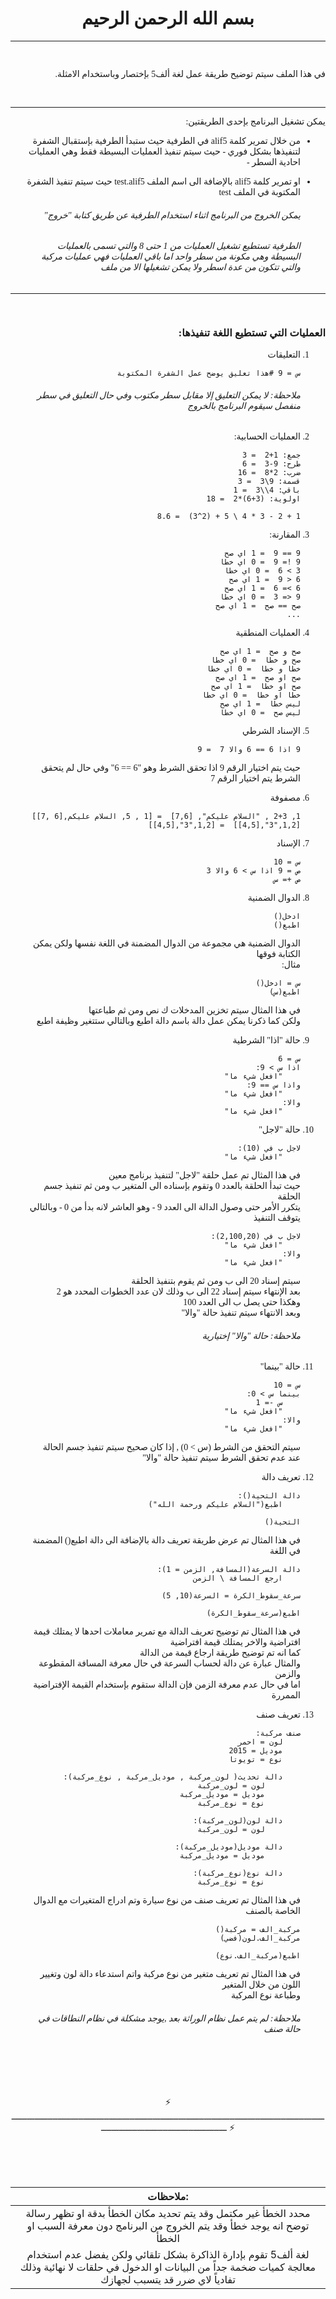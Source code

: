 <br>

<center style="font-family: Tajawal">

# بسم الله الرحمن الرحيم

</center>

---

<right style = "font-family: 'Tajawal', Tajawal; direction: rtl">

<br>

في هذا الملف سيتم توضيح طريقة عمل لغة ألف5 بإختصار وباستخدام الامثلة.

<br>

---

يمكن تشغيل البرنامج بإحدى الطريقتين:

- من خلال تمرير كلمة alif5 في الطرفية حيث ستبدأ الطرفية بإستقبال الشفرة لتنفيذها بشكل فوري - حيث سيتم تنفيذ العمليات البسيطة فقط وهي العمليات احادية السطر -
- او تمرير كلمة alif5 بالإضافة الى اسم الملف test.alif5 حيث سيتم تنفيذ الشفرة المكتوبة في الملف test



	###### *يمكن الخروج من البرنامج اثناء استخدام الطرفية عن طريق كتابة "خروج"*
	###### *الطرفية تستطيع تشغيل العمليات من 1 حتى 8 والتي تسمى بالعمليات البسيطة وهي مكونة من سطر واحد اما باقي العمليات فهي عمليات مركبة والتي تتكون من عدة اسطر ولا يمكن تشغيلها الا من ملف*

---

<br>

### العمليات التي تستطيع اللغة تنفيذها:

1. التعليقات
    ```
	س = 9 #هذا تعليق يوضح عمل الشفرة المكتوبة
	```

	###### *ملاحظة: لا يمكن التعليق إلا مقابل سطر مكتوب وفي حال التعليق في سطر منفصل سيقوم البرنامج بالخروج*

2. العمليات الحسابية:  
   ```
   جمع: 1+2  = 3
   طرح: 9-3  = 6
   ضرب: 2*8  = 16
   قسمة: 9\3  = 3
   باقي: 4\\3  = 1
   اولوية: (3+6)*2  = 18

   1 + 2 - 3 * 4 \ 5 + (2^3)  = 8.6
   ```

3. المقارنة:
    ```
	9 == 9  = 1 اي صح
	9 != 9  = 0 اي خطا
	3 > 6  = 0 اي خطا
	6 < 9  = 1 اي صح
	6 >= 6  = 1 اي صح
	9 <= 3  = 0 اي خطا
	صح == صح  = 1 اي صح
	...
	```
	
4. العمليات المنطقية
    ```
	صح و صح  = 1 اي صح
	صح و خطا  = 0 اي خطا
	خطا و خطا  = 0 اي خطا
	صح او صح  = 1 اي صح
	صح او خطا  = 1 اي صح
	خطا او خطا  = 0 اي خطا
	ليس خطا  = 1 اي صح
	ليس صح  = 0 اي خطا
	```

5. الإسناد الشرطي
    ```
	9 اذا 6 == 6 والا 7  = 9
	```
	حيث يتم اختيار الرقم 9 اذا تحقق الشرط وهو "6 == 6" 
	وفي حال لم يتحقق الشرط يتم اختيار الرقم 7

6. مصفوفة  
    ```
	1, 2+3 , "السلام عليكم", [7,6]  = [1 , 5, السلام عليكم,[6 ,7]]
	[1,2,"3",[4,5]]  = [1,2,"3",[4,5]]
	```

7. الإسناد
    ```
	س = 10
	ص = 9 اذا س > 6 والا 3
	ص += س
	```

8. الدوال الضمنية
    ```
	ادخل()
	اطبع()
	```
	الدوال الضمنية هي مجموعة من الدوال المضمنة في اللغة نفسها ولكن يمكن الكتابة فوقها  
	مثال:
	```
	س = ادخل()
	اطبع(س)
	```
	في هذا المثال سيتم تخزين المدخلات ك نص ومن ثم طباعتها  
	ولكن كما ذكرنا يمكن عمل دالة باسم دالة اطبع وبالتالي ستتغير وظيفة اطبع

9. حالة "اذا" الشرطية
    ```
	س = 6
	اذا س > 9:
    	"افعل شيء ما"
	واذا س == 9:
    	"افعل شيء ما" 
	والا:
    	"افعل شيء ما"
	```

10. حالة "لاجل"

    ```
	لاجل ب في (10):
    	"افعل شيء ما"
	```
	في هذا المثال تم عمل حلقة "لاجل" لتنفيذ برنامج معين  
	حيث تبدأ الحلقة بالعدد 0 وتقوم بإسناده الى المتغير ب ومن ثم تنفيذ جسم الحلقة  
	يتكرر الأمر حتى وصول الدالة الى العدد 9 - وهو العاشر لانه بدأ من 0 - وبالتالي يتوقف التنفيذ
    ```
    لاجل ب في (2,100,20):
    	"افعل شيء ما"
	والا:
    	"افعل شيء ما"
	```
	سيتم إسناد 20 الى ب ومن ثم يقوم بتنفيذ الحلقة  
	بعد الإنتهاء سيتم إسناد 22 الى ب وذلك لان عدد الخطوات المحدد هو 2   
	وهكذا حتى يصل ب الى العدد 100  
	وبعد الانتهاء سيتم تنفيذ حالة "والا"  
	
	######	*ملاحظة: حالة "والا" إختيارية*

11. حالة "بينما"
    ```
	س = 10
	بينما س > 0:
    	س -= 1
		"افعل شيء ما"
	والا:
    	"افعل شيء ما"
	```
	سيتم التحقق من الشرط (س > 0) , إذا كان صحيح سيتم تنفيذ جسم الحالة  
	عند عدم تحقق الشرط سيتم تنفيذ حالة "والا"

12. تعريف دالة
    ```
	دالة التحية():
    	اطبع("السلام عليكم ورحمة الله")

	التحية()
	```
	في هذا المثال تم عرض طريقة تعريف دالة بالإضافة الى دالة اطبع() المضمنة في اللغة
	
	```
	دالة السرعة(المسافة, الزمن = 1):
        ارجع المسافة \ الزمن

	سرعة_سقوط_الكرة = السرعة(10, 5)

	اطبع(سرعة_سقوط_الكرة)
	```
	في هذا المثال تم توضيح تعريف الدالة مع تمرير معاملات احدها لا يمتلك قيمة افتراضية والاخر يمتلك قيمة افتراضية  
	كما انه تم توضيح طريقة ارجاع قيمة من الدالة  
	والمثال عبارة عن دالة لحساب السرعة في حال معرفة المسافة المقطوعة والزمن  
	اما في حال عدم معرفة الزمن فإن الدالة ستقوم بإستخدام القيمة الإفتراضية الممررة

13. تعريف صنف 
    ```
	صنف مركبة:
    	لون = احمر
		موديل = 2015
		نوع = تويوتا

		دالة تحديث( لون_مركبة , موديل_مركبة , نوع_مركبة):
    		لون = لون_مركبة
			موديل = موديل_مركبة
			نوع = نوع_مركبة

		دالة لون(لون_مركبة):
    		لون = لون_مركبة

		دالة موديل(موديل_مركبة):
    		موديل = موديل_مركبة

		دالة نوع(نوع_مركبة):
    		نوع = نوع_مركبة

	```
	في هذا المثال تم تعريف صنف من نوع سيارة وتم ادراج المتغيرات مع الدوال الخاصة بالصنف

	```
	مركبة_الف = مركبة()
	مركبة_الف.لون(فضي)

	اطبع(مركبة_الف.نوع)
	```

	في هذا المثال تم تعريف متغير من نوع مركبة واتم استدعاء دالة لون وتغيير اللون من خلال المتغير  
	وطباعة نوع المركبة  

	######	ملاحظة: لم يتم عمل نظام الوراثة بعد ,يوجد مشكلة في نظام النطاقات في حالة صنف 
</right>  


<center>  
<br>
<br>
<br>

:zap: ـــــــــــــــــــــــــــــــــــــــــــــــــــــــــــــــــــــــــــــــــــــــــــــــــــــــــــــــــــــــــــــــــــــــــــــــــــــــــــــــــــــــــــ :zap:

<br>
<br>
<br>
</center>

| ملاحظات: |
| :---: |
| محدد الخطأ غير مكتمل وقد يتم تحديد مكان الخطأ بدقة او تظهر رسالة توضح انه يوجد خطأ وقد يتم الخروج من البرنامج دون معرفة السبب او الخطأ |
| لغة ألف5 تقوم بإدارة الذاكرة بشكل تلقائي ولكن يفضل عدم استخدام معالجة كميات ضخمة جداً من البيانات او الدخول في حلقات لا نهائية وذلك تفادياً لاي ضرر قد يتسبب لجهازك |
